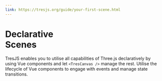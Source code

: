 ```yaml
---
link: https://tresjs.org/guide/your-first-scene.html
---
```


# Declarative <br/> <span class="text-primary-300">Scenes</span>

TresJS enables you to utilise all capabilities of Three.js declaratively by using Vue components and let `<TresCanvas />` manage the rest. Utilise the lifecycle of Vue components to engage with events and manage state transitions.

